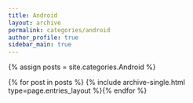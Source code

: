 ```yaml
---
title: Android
layout: archive
permalink: categories/android
author_profile: true
sidebar_main: true
---
```




{% assign posts = site.categories.Android %}

{% for post in posts %} {% include archive-single.html type=page.entries_layout %}{% endfor %}
